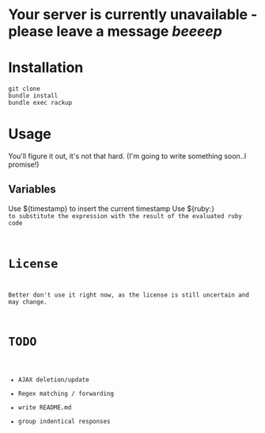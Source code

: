 # Your server is currently unavailable - please leave a message *beeeep*

# Installation

```
git clone
bundle install
bundle exec rackup
```

# Usage

You'll figure it out, it's not that hard.
(I'm going to write something soon..I promise!)

## Variables

Use ${timestamp} to insert the current timestamp
Use ${ruby:<code>} to substitute the expression with the result of the evaluated ruby code

# License

Better don't use it right now, as the license is still uncertain and may change.

# TODO
- AJAX deletion/update
- Regex matching / forwarding
- write README.md
- group indentical responses
